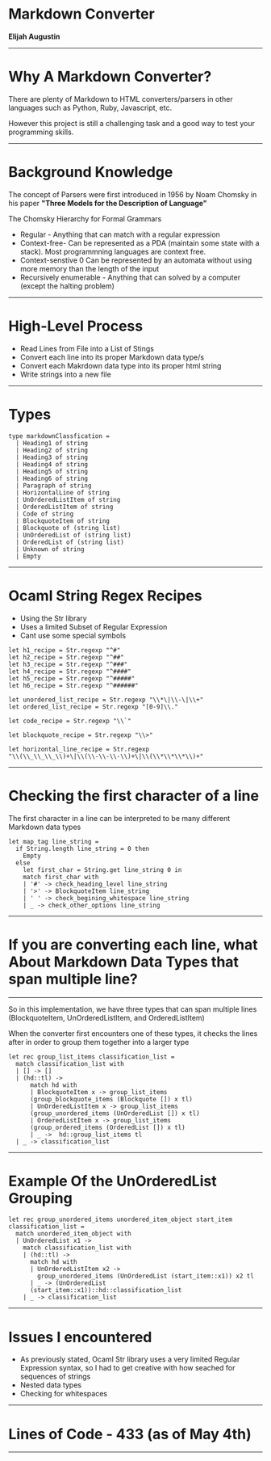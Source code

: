 # Markdown Converter
**Elijah Augustin**

---

# Why A Markdown Converter?

There are plenty of Markdown to HTML converters/parsers in other languages such as Python, Ruby, Javascript, etc.

However this project is still a challenging task and a good way to test your programming skills.

---

# Background Knowledge

The concept of Parsers were first introduced in 1956 by Noam Chomsky in his paper **"Three Models for the Description of Language"**

The Chomsky Hierarchy for Formal Grammars 
- Regular - Anything that can match with a regular expression
- Context-free- Can be represented as a PDA (maintain some state with a stack). Most programmning languages are context free. 
- Context-senstive 0 Can be represented by an automata without using more memory than the length of the input
- Recursively enumerable - Anything that can solved by a computer (except the halting problem)

---

# High-Level Process

 - Read Lines from File into a List of Stings
 - Convert each line into its proper Markdown data type/s 
 - Convert each Makrdown data type into its proper html string
 - Write strings into a new file

---

# Types
```
type markdownClassfication =
  | Heading1 of string
  | Heading2 of string
  | Heading3 of string
  | Heading4 of string
  | Heading5 of string
  | Heading6 of string
  | Paragraph of string
  | HorizontalLine of string
  | UnOrderedListItem of string
  | OrderedListItem of string
  | Code of string
  | BlockquoteItem of string
  | Blockquote of (string list)
  | UnOrderedList of (string list)
  | OrderedList of (string list)
  | Unknown of string
  | Empty
```
----

# Ocaml String Regex Recipes

- Using the Str library
- Uses a limited Subset of Regular Expression
- Cant use some special symbols
```
let h1_recipe = Str.regexp "^#"
let h2_recipe = Str.regexp "^##"
let h3_recipe = Str.regexp "^###"
let h4_recipe = Str.regexp "^####"
let h5_recipe = Str.regexp "^#####"
let h6_recipe = Str.regexp "^######"

let unordered_list_recipe = Str.regexp "\\*\|\\-\|\\+"
let ordered_list_recipe = Str.regexp "[0-9]\\."

let code_recipe = Str.regexp "\\`"

let blockquote_recipe = Str.regexp "\\>"

let horizontal_line_recipe = Str.regexp 
"\\(\\_\\_\\_\\)+\|\\(\\-\\-\\-\\)+\|\\(\\*\\*\\*\\)+"
```
---

# Checking the first character of a line

The first character in a line can be interpreted to be many different Markdown data types

```
let map_tag line_string =
  if String.length line_string = 0 then
    Empty
  else
    let first_char = String.get line_string 0 in
    match first_char with
    | '#' -> check_heading_level line_string
    | '>' -> BlockquoteItem line_string
    | ' ' -> check_begining_whitespace line_string
    | _ -> check_other_options line_string

```
---

# If you are converting each line, what About Markdown Data Types that span multiple line?

---

So in this implementation, we have three types that can span multiple lines (BlockquoteItem, UnOrderedListItem, and OrderedListItem)

When the converter first encounters one of these types, it checks the lines after in order to group them together into a larger type

```
let rec group_list_items classification_list =
  match classification_list with
  | [] -> []
  | (hd::tl) ->
      match hd with
      | BlockquoteItem x -> group_list_items
      (group_blockquote_items (Blockquote []) x tl)
      | UnOrderedListItem x -> group_list_items 
      (group_unordered_items (UnOrderedList []) x tl)
      | OrderedListItem x -> group_list_items 
      (group_ordered_items (OrderedList []) x tl)
      | _ ->  hd::group_list_items tl
  | _ -> classification_list
```
---

# Example Of the UnOrderedList Grouping

```
let rec group_unordered_items unordered_item_object start_item
classification_list =
  match unordered_item_object with
  | UnOrderedList x1 ->
    match classification_list with
    | (hd::tl) ->
      match hd with
      | UnOrderedListItem x2 ->
        group_unordered_items (UnOrderedList (start_item::x1)) x2 tl
      | _ -> (UnOrderedList
      (start_item::x1))::hd::classification_list
    | _ -> classification_list
```

---

# Issues I encountered

- As previously stated, Ocaml Str library uses a very limited Regular Expression syntax, so I had to get creative with how seached for sequences of strings
- Nested data types
- Checking for whitespaces

---

# Lines of Code - 433 (as of May 4th)

---